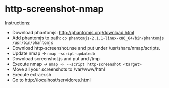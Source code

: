 # http-screenshot-nmap
Instructions:
- Download phantomjs: http://phantomjs.org/download.html
- Add phantomjs to path: `cp phantomjs-2.1.1-linux-x86_64/bin/phantomjs /usr/bin/phantomjs`
- Download http-screenshot.nse and put under /usr/share/nmap/scripts.
- Update nmap -> `nmap —script-updatedb`
- Download screenshot.js and put and /tmp
- Execute nmap -> `nmap -F --script http-screenshot <target>`
- Move all your screenshots to /var/www/html
- Execute extraer.sh
- Go to http://localhost/servidores.html
